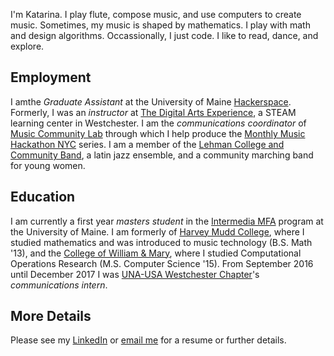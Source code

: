 I'm Katarina. I play flute, compose music, and use computers to create music. Sometimes, my music is shaped by mathematics. I play with math and design algorithms. Occassionally, I just code. I like to read, dance, and explore.

## Employment
I amthe *Graduate Assistant* at the University of Maine [Hackerspace](umaine.edu/hackerspace/).
 Formerly, I was an *instructor* at [The Digital Arts Experience](https://www.thedae.com), a STEAM learning center in Westchester. I am the *communications coordinator* of [Music Community Lab](http://musiccommunitylab.org) through which I help produce the [Monthly Music Hackathon NYC](http://monthlymusichackathon.org) series. I am a member of the [Lehman College and Community Band](http://www.lehman.edu/academics/arts-humanities/music/community-band.php), a latin jazz ensemble, and a community marching band for young women.

## Education
I am currently a first year *masters student* in the [Intermedia MFA](https://intermedia.umaine.edu/mfa-program/) program at the University of Maine.
I am formerly of [Harvey Mudd College](https://www.hmc.edu), where I studied mathematics and was introduced to music technology (B.S. Math '13), and the [College of William & Mary](http://www.wm.edu), where I studied Computational Operations Research (M.S. Computer Science '15). From September 2016 until December 2017 I was [UNA-USA Westchester Chapter](http://www.unawestchester.org)'s *communications intern*.

## More Details
Please see my [LinkedIn](https://www.linkedin.com/in/katarinahoeger/) or [email me](mailto:katarina@katarinahoeger.com) for a resume or further details.
